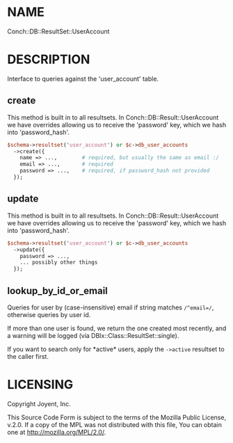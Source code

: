 # NAME

Conch::DB::ResultSet::UserAccount

# DESCRIPTION

Interface to queries against the 'user\_account' table.

## create

This method is built in to all resultsets.  In Conch::DB::Result::UserAccount we have overrides
allowing us to receive the 'password' key, which we hash into 'password\_hash'.

```perl
$schema->resultset('user_account') or $c->db_user_accounts
  ->create({
    name => ...,        # required, but usually the same as email :/
    email => ...,       # required
    password => ...,    # required, if password_hash not provided
  });
```

## update

This method is built in to all resultsets.  In Conch::DB::Result::UserAccount we have overrides
allowing us to receive the 'password' key, which we hash into 'password\_hash'.

```perl
$schema->resultset('user_account') or $c->db_user_accounts
  ->update({
    password => ...,
    ... possibly other things
  });
```

## lookup\_by\_id\_or\_email

Queries for user by (case-insensitive) email if string matches `/^email=/`, otherwise queries
by user id.

If more than one user is found, we return the one created most recently, and a warning will be
logged (via DBIx::Class::ResultSet::single).

If you want to search only for \*active\* users, apply the `->active` resultset to the
caller first.

# LICENSING

Copyright Joyent, Inc.

This Source Code Form is subject to the terms of the Mozilla Public License,
v.2.0. If a copy of the MPL was not distributed with this file, You can obtain
one at http://mozilla.org/MPL/2.0/.
